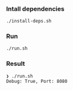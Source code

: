 ### Intall dependencies

```bash
./install-deps.sh
```

### Run

```bash
./run.sh
```

### Result

```
❯ ./run.sh
Debug: True, Port: 8080
``` 
